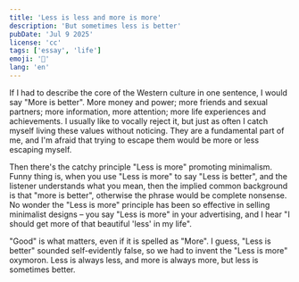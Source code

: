 ```yaml
---
title: 'Less is less and more is more'
description: 'But sometimes less is better'
pubDate: 'Jul 9 2025'
license: 'cc'
tags: ['essay', 'life']
emoji: '📏'
lang: 'en'
---
```


If I had to describe the core of the Western culture in one sentence, I would say "More is better". More money and power; more friends and sexual partners; more information, more attention; more life experiences and achievements. I usually like to vocally reject it, but just as often I catch myself living these values without noticing. They are a fundamental part of me, and I'm afraid that trying to escape them would be more or less escaping myself.

Then there's the catchy principle "Less is more" promoting minimalism. Funny thing is, when you use "Less is more" to say "Less is better", and the listener understands what you mean, then the implied common background is that "more is better", otherwise the phrase would be complete nonsense. No wonder the "Less is more" principle has been so effective in selling minimalist designs – you say "Less is more" in your advertising, and I hear "I should get more of that beautiful 'less' in my life".

"Good" is what matters, even if it is spelled as "More". I guess, "Less is better" sounded self-evidently false, so we had to invent the "Less is more" oxymoron. Less is always less, and more is always more, but less is sometimes better.
